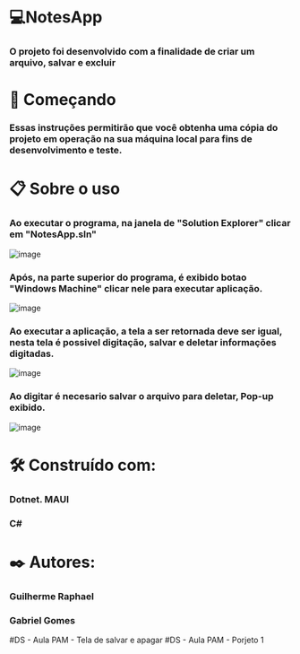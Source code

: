 # **💻NotesApp**


### O projeto foi desenvolvido com a finalidade de criar um arquivo, salvar e excluir 

# 🚀 Começando

### Essas instruções permitirão que você obtenha uma cópia do projeto em operação na sua máquina local para fins de desenvolvimento e teste.

# 📋 Sobre o uso

### Ao executar o programa, na janela de "Solution Explorer" clicar em "NotesApp.sln"

![image](https://github.com/user-attachments/assets/1355d767-5abf-4eba-b718-8500aa159ead)

### Após, na parte superior do programa, é exibido botao "Windows Machine" clicar nele para executar aplicação.

![image](https://github.com/user-attachments/assets/ed7ea869-e6f0-4cac-9135-cc9840941463)

### Ao executar a aplicação, a tela a ser retornada deve ser igual, nesta tela é possivel digitação, salvar e deletar informações digitadas.

![image](https://github.com/user-attachments/assets/abb12d21-5201-4818-a8e3-7ec4afd06cae)

### Ao digitar é necesario salvar o arquivo para deletar, Pop-up exibido.

![image](https://github.com/user-attachments/assets/676abd08-5e5a-4442-beac-46c515f39ab5)

# 🛠️ Construído com:

### Dotnet. MAUI

### C#

# ✒️ Autores:

### Guilherme Raphael

### Gabriel Gomes 
# D S   -   A u l a   P A M   -   T e l a   d e   s a l v a r   e   a p a g a r    
 # D S   -   A u l a   P A M   -   P o r j e t o   1  
 